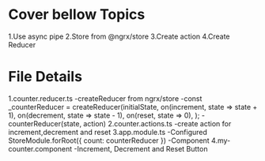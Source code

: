 Cover bellow Topics
====================
1.Use async pipe
2.Store from @ngrx/store
3.Create action
4.Create Reducer


File Details
=============
1.counter.reducer.ts
    -createReducer from ngrx/store
    -const _counterReducer = createReducer(initialState,
        on(increment, state => state + 1),
        on(decrement, state => state - 1),
        on(reset, state => 0),
    );
    -counterReducer(state, action)
2.counter.actions.ts
    -create action for increment,decrement and reset
3.app.module.ts
    -Configured StoreModule.forRoot({ count: counterReducer })
    -Component
4.my-counter.component
    -Increment, Decrement and Reset Button
    


